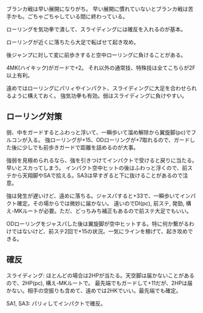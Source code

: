 ブランカ戦は早い展開になりがち。
早い展開に慣れていないとブランカ戦は苦手かも。ごちゃごちゃしている間に終わっている。

ローリングを気功拳で潰して、スライディングには確反を入れるのが基本。

ローリングが近くに落ちたら大足で転ばせて起き攻め。

後ジャンプに対して変に前歩きすると空中ローリングに負けることがある。

4MK(ハイキック)がガードで+2。
それ以外の通常技、特殊技は全てこちらが2F以上有利。

遠めではローリングにパリィやインパクト、スライディングに大足を合わせられるように構えておく。
強気功拳も有効。弱はスライディングに負けやすい。

## ローリング対策

弱、中をガードするとふわっと浮いて、一瞬歩いて溜め解除から翼旋脚(pc)でフルコンが入る。
強ローリングが+15、ODローリングが+7取れるので、ガードした後に少しでも前歩きガードで距離を詰めるのが大事。

強弱を見極められるなら、強を引きつけてインパクトで受けると戻りに当たる。早いとスカってしまう。
インパクト空中ヒットの後はふわっと浮くので、前ステから天翔脚やSAで拾える。SA3は早すぎると下に抜けることがあるので注意。

強は発生が遅いけど、遠めに落ちる。ジャスパすると+33で、一瞬歩いてインパクト確定。その場からでは微妙に届かない。
遠いのでDI(pc), 前ステ, 発勁, 構え-MKルートが必要。ただ、どっちみち補正もあるので前ステ大足でもいい。

ODローリングをジャスパした後は翼旋脚が空中ヒットする。特に何か繋がるわけではないけど、前ステ2回で+15の状況。一気にラインを稼げて、起き攻めできる。

## 確反

スライディング: ほとんどの場合は2HPが当たる。天空脚は届かないことがあるので、2HP(pc), 構え-MKルートで。
最先端でもガードして+11だが、2HPは届かない。相手の空振りも含めて、遠めでは2HKでいい。最先端でも確定。

SA1, SA3: パリィしてインパクトで確反。
